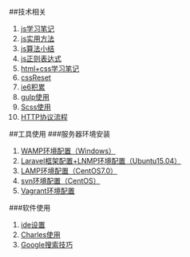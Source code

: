 ##技术相关
1. [js学习笔记](./技术相关/js学习笔记)
2. [js实用方法](./技术相关/js方法积累/实用方法)
3. [js算法小结](./技术相关/js方法积累/算法小结)
4. [js正则表达式](./技术相关/js正则表达式)
5. [html+css学习笔记](./技术相关/html+css学习笔记)
6. [cssReset](./技术相关/cssReset)
7. [ie6积累](./技术相关/ie6积累)
8. [gulp使用](./技术相关/gulp使用)
9. [Scss使用](./技术相关/Scss使用)
10. [HTTP协议流程](./技术相关/HTTP协议流程)


##工具使用
###服务器环境安装
1. [WAMP环境配置（Windows）](./工具使用/WAMP环境配置（Windows）)
2. [Laravel框架配置+LNMP环境配置（Ubuntu15.04）](./工具使用/Laravel框架配置+LNMP环境配置（Ubuntu15.04）)
3. [LAMP环境配置（CentOS7.0）](./工具使用/LAMP环境配置（CentOS7.0）)
4. [svn环境配置（CentOS）](./工具使用/svn环境配置（CentOS）)
5. [Vagrant环境配置](./工具使用/Vagrant环境配置)

###软件使用
1. [ide设置](./工具使用/ide设置)
2. [Charles使用](./工具使用/Charles使用)
3. [Google搜索技巧](./工具使用/Google搜索技巧)

